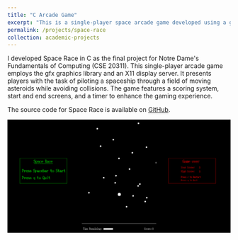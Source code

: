 ```yaml
---
title: "C Arcade Game"
excerpt: "This is a single-player space arcade game developed using a graphics library in C. It features dynamically placed and moving asteroids, a scoring system, start and end screens, along with a real-time moving timer.<br/><a href='https://github.com/johnflanagan827/space-race'><img src='/images/space_race.png'></a>"
permalink: /projects/space-race
collection: academic-projects
---
```



I developed Space Race in C as the final project for Notre Dame's Fundamentals of Computing (CSE 20311). This single-player arcade game employs the gfx graphics library and an X11 display server. It presents players with the task of piloting a spaceship through a field of moving asteroids while avoiding collisions. The game features a scoring system, start and end screens, and a timer to enhance the gaming experience.

The source code for Space Race is available on [GitHub](https://github.com/johnflanagan827/space-race).

<a href='https://github.com/johnflanagan827/space-race'><img src='/images/space_race_large.png'></a>